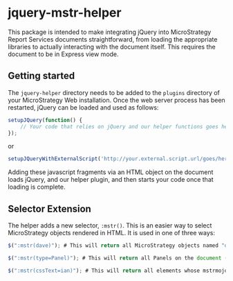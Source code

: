 # jquery-mstr-helper

This package is intended to make integrating jQuery into MicroStrategy Report Services documents straightforward, from loading the appropriate libraries to actually interacting with the document itself. This requires the document to be in Express view mode.

## Getting started

The `jquery-helper` directory needs to be added to the `plugins` directory of your MicroStrategy Web installation. Once the web server process has been restarted, jQuery can be loaded and used as follows:

```javascript
setupJQuery(function() {
	// Your code that relies on jQuery and our helper functions goes here
});
```

or

```javascript
setupJQueryWithExternalScript('http://your.external.script.url/goes/here');
```

Adding these javascript fragments via an HTML object on the document loads jQuery, and our helper plugin, and then starts your code once that loading is complete.

## Selector Extension

The helper adds a new selector, `:mstr()`. This is an easier way to select MicroStrategy objects rendered in HTML. It is used in one of three ways:

```javascript
$(":mstr(dave)"); # This will return all MicroStrategy objects named "dave"

$(":mstr(type=Panel)"); # This will return all Panels on the document (Only Panel and DropDownList implemented for now)

$(":mstr(cssText=ian)"); # This will return all elements whose mstrmojo object has a cssText property of ian
```
